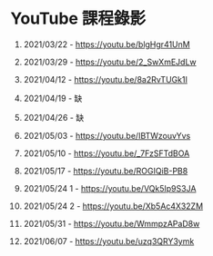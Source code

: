 # YouTube 課程錄影

1. 2021/03/22 - https://youtu.be/blgHgr41UnM

2. 2021/03/29 - https://youtu.be/2_SwXmEJdLw

3. 2021/04/12 - https://youtu.be/8a2RvTUGk1I

4. 2021/04/19 - 缺

5. 2021/04/26 - 缺

6. 2021/05/03 - https://youtu.be/IBTWzouvYvs

7. 2021/05/10 - https://youtu.be/_7FzSFTdBOA

8. 2021/05/17 - https://youtu.be/ROGIQiB-PB8

9. 2021/05/24 1 - https://youtu.be/VQk5Ip9S3JA

10. 2021/05/24 2 - https://youtu.be/Xb5Ac4X32ZM

11. 2021/05/31 - https://youtu.be/WmmpzAPaD8w

12. 2021/06/07 - https://youtu.be/uzq3QRY3ymk 
